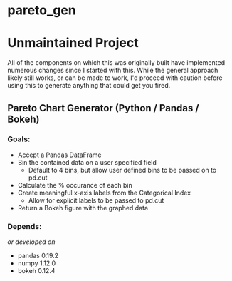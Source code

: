 # pareto_gen

# Unmaintained Project

All of the components on which this was originally built have implemented numerous changes since I started with this. While the general approach likely still works, or can be made to work, I'd proceed with caution before using this to generate anything that could get you fired.

## Pareto Chart Generator (Python / Pandas / Bokeh)

### Goals: 

- Accept a Pandas DataFrame
- Bin the contained data on a user specified field
  - Default to 4 bins, but allow user defined bins to be passed on to pd.cut
- Calculate the % occurance of each bin
- Create meaningful x-axis labels from the Categorical Index
  - Allow for explicit labels to be passed to pd.cut
- Return a Bokeh figure with the graphed data

### Depends:

*or developed on*
- pandas 0.19.2
- numpy 1.12.0
- bokeh 0.12.4
